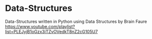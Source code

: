 # Data-Structures
Data-Structures written in Python using Data Structures by Brain Faure
https://www.youtube.com/playlist?list=PLEJyjB1oGzx3iTZvOVedkT8nZ2cG105U7